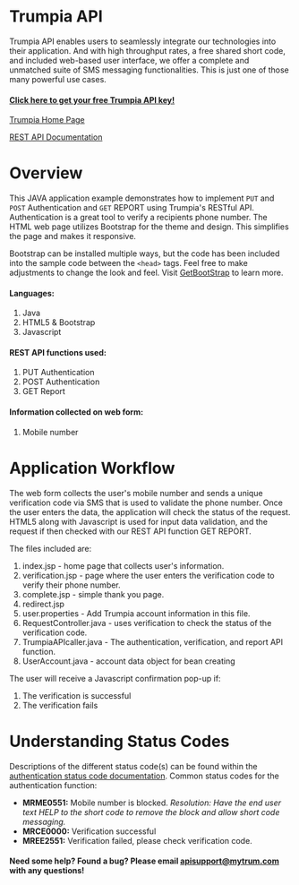 # Trumpia API #
Trumpia API enables users to seamlessly integrate our technologies into their application. And with high throughput rates, a free shared short code, and included web-based user interface, we offer a complete and unmatched suite of SMS messaging functionalities. This is just one of those many powerful use cases.

#### [Click here to get your free Trumpia API key!](https://api.trumpia.com) ####

[Trumpia Home Page](https://trumpia.com)

[REST API Documentation](http://api.trumpia.com/docs/rest/overview.php)

# Overview #
This JAVA application example demonstrates how to implement `PUT` and `POST` Authentication and `GET` REPORT using Trumpia's RESTful API. Authentication is a great tool to verify a recipients phone number. The HTML web page utilizes Bootstrap for the theme and design. This simplifies the page and makes it responsive.

Bootstrap can be installed multiple ways, but the code has been included into the sample code between the `<head>` tags. Feel free to make adjustments to change the look and feel. Visit [GetBootStrap](https://getbootstrap.com/docs/4.0/getting-started/introduction/) to learn more.

#### Languages: ####
1. Java
2. HTML5 & Bootstrap
3. Javascript

#### REST API functions used: ####
1. PUT Authentication
2. POST Authentication
3. GET Report

#### Information collected on web form: ####
1. Mobile number

# Application Workflow #
The web form collects the user's mobile number and sends a unique verification code via SMS that is used to validate the phone number. Once the user enters the data, the application will check the status of the request. HTML5 along with Javascript is used for input data validation, and the request if then checked with our REST API function GET REPORT.

The files included are:
1. index.jsp - home page that collects user's information.
2. verification.jsp - page where the user enters the verification code to verify their phone number.
3. complete.jsp - simple thank you page.
4. redirect.jsp
5. user.properties - Add Trumpia account information in this file.
6. RequestController.java - uses verification to check the status of the verification code.
7. TrumpiaAPIcaller.java - The authentication, verification, and report API function.
8. UserAccount.java - account data object for bean creating

The user will receive a Javascript confirmation pop-up if:
1. The verification is successful
2. The verification fails

# Understanding Status Codes #
Descriptions of the different status code(s) can be found within the [authentication status code documentation](http://trumpia.com/api/docs/rest/status-code/authentication.php). Common status codes for the authentication function:
* **MRME0551:** Mobile number is blocked. *Resolution: Have the end user text HELP to the short code to remove the block and allow short code messaging.*
* **MRCE0000:** Verification successful
* **MREE2551:** Verification failed, please check verification code.

#### Need some help? Found a bug? Please email [apisupport@mytrum.com](mailto:apisupport@mytrum.com) with any questions! ####
